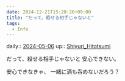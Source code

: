 ```yaml
---
date: 2024-12-21T15:20:26+09:00
title: "だって、殺せる相手じゃないと"
tags:
  - Info
---
```


daily:: [2024-05-06](/Daily_Note/2024-05-06.md)
up:: [Shiyuri_Hitotsumi](Shiyuri_Hitotsumi.md)

だって、殺せる相手じゃないと
安心できない。

安心できなきゃ、
一緒に酒も呑めないだろう？